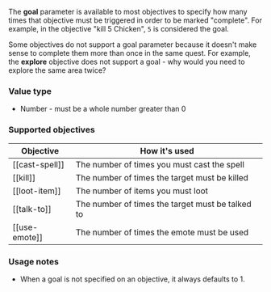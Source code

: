 The **goal** parameter is available to most objectives to specify how many times that objective must be triggered in order to be marked "complete". For example, in the objective "kill 5 Chicken", `5` is considered the goal.

Some objectives do not support a goal parameter because it doesn't make sense to complete them more than once in the same quest. For example, the **explore** objective does not support a goal - why would you need to explore the same area twice?

### Value type

* Number - must be a whole number greater than 0

### Supported objectives

| Objective | How it's used |
|---|---|
| [[cast-spell]] | The number of times you must cast the spell |
| [[kill]] | The number of times the target must be killed |
| [[loot-item]] | The number of items you must loot |
| [[talk-to]] | The number of times the target must be talked to |
| [[use-emote]] | The number of times the emote must be used |

### Usage notes

* When a goal is not specified on an objective, it always defaults to 1.

